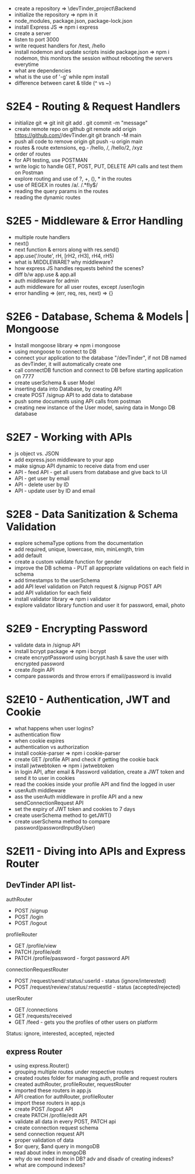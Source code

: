 - create a repository => \devTinder_project\Backend
- initialize the repository => npm in it
- node_modules, package.json, package-lock.json
- install Express JS => npm i express
- create a server
- listen to port 3000
- write request handlers for /test, /hello
- install nodemon and update scripts inside package.json => npm i nodemon, this monitors the session without rebooting the servers everytime
- what are dependencies
- what is the use of '-g' while npm install
- difference between caret & tilde (^ vs ~)

# S2E4 - Routing & Request Handlers

- initialize git =>
  git init
  git add .
  git commit -m "message"
- create remote repo on github
  git remote add origin https://github.com/<username>/devTinder.git
  git branch -M main
- push all code to remove origin
  git push -u origin main
- routes & route extensions, eg.- /hello, /, /hello/2, /xyz
- order of routes
- for API testing, use POSTMAN
- write logic to handle GET, POST, PUT, DELETE API calls and test them on Postman
- explore routing and use of ?, +, (), \* in the routes
- use of REGEX in routes /a/. /.\*fly$/
- reading the query params in the routes
- reading the dynamic routes

# S2E5 - Middleware & Error Handling

- multiple route handlers
- next()
- next function & errors along with res.send()
- app.use('/route', rH, [rH2, rH3], rH4, rH5)
- what is MIDDLEWARE? why middleware?
- how express JS handles requests behind the scenes?
- diff b/w app.use & app.all
- auth middleware for admin
- auth middleware for all user routes, except /user/login
- error handling => (err, req, res, next) => {}

# S2E6 - Database, Schema & Models | Mongoose

- Install mongoose library => npm i mongoose
- using mongoose to connect to DB
- connect your application to the database "<connection-url>/devTinder", if not DB named as devTinder, it will automatically create one
- call connectDB function and connect to DB before starting application on 7777
- create userSchema & user Model
- inserting data into Database, by creating API
- create POST /signup API to add data to database
- push some documents using API calls from postman
- creating new instance of the User model, saving data in Mongo DB database

# S2E7 - Working with APIs

- js object vs. JSON
- add express.json middleware to your app
- make signup API dynamic to receive data from end user
- API - feed API - get all users from database and give back to UI
- API - get user by email
- API - delete user by ID
- API - update user by ID and email

# S2E8 - Data Sanitization & Schema Validation

- explore schemaType options from the documentation
- add required, unique, lowercase, min, minLength, trim
- add default
- create a custom validate function for gender
- improve the DB schema - PUT all appropriate validations on each field in schema
- add timestamps to the userSchema
- add API level validation on Patch request & /signup POST API
- add API validation for each field
- install validator library => npm i validator
- explore validator library function and user it for password, email, photo

# S2E9 - Encrypting Password

- validate data in /signup API
- install bcrypt package => npm i bcrypt
- create encryptPassword using bcrypt.hash & save the user with encrypted password
- create /login API
- compare passwords and throw errors if email/password is invalid

# S2E10 - Authentication, JWT and Cookie

- what happens when user logins?
- authentication flow
- when cookie expires
- authentication vs authorization
- install cookie-parser => npm i cookie-parser
- create GET /profile API and check if getting the cookie back
- install jwtwebtoken => npm i jwtwebtoken
- in login API, after email & Password validation, create a JWT token and send it to user in cookies
- read the cookies inside your profile API and find the logged in user
- userAuth middleware
- ass the userAuth middleware in profile API and a new sendConnectionRequest API
- set the expiry of JWT token and cookies to 7 days
- create userSchema method to getJWT()
- create userSchema method to compare password(passwordInputByUser)

# S2E11 - Diving into APIs and Express Router

## DevTinder API list-

authRouter

- POST /signup
- POST /login
- POST /logout

profileRouter

- GET /profile/view
- PATCH /profile/edit
- PATCH /profile/password - forgot password API

connectionRequestRouter

- POST /request/send/:status/:userId - status (ignore/interested)
- POST /request/review/:status/:requestId - status (accepted/rejected)

userRouter

- GET /connections
- GET /requests/received
- GET /feed - gets you the profiles of other users on platform

Status: ignore, interested, accepted, rejected

## express Router

- using express.Router()
- grouping multiple routes under respective routers
- created routes folder for managing auth, profile and request routers
- created authRouter, profileRouter, requestRouter
- imported these routers in app.js
- API creation for authRouter, profileRouter
- import these routers in app.js
- create POST /logout API
- create PATCH /profile/edit API
- validate all data in every POST, PATCH api
- create connection request schema
- send connection request API
- proper validation of data
- $or query, $and query in mongoDB
- read about index in mongoDB
- why do we need index in DB? adv and disadv of creating indexes?
- what are compound indexes?
